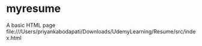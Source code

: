 # myresume
A basic HTML page
file:///Users/priyankabodapati/Downloads/UdemyLearning/Resume/src/index.html
